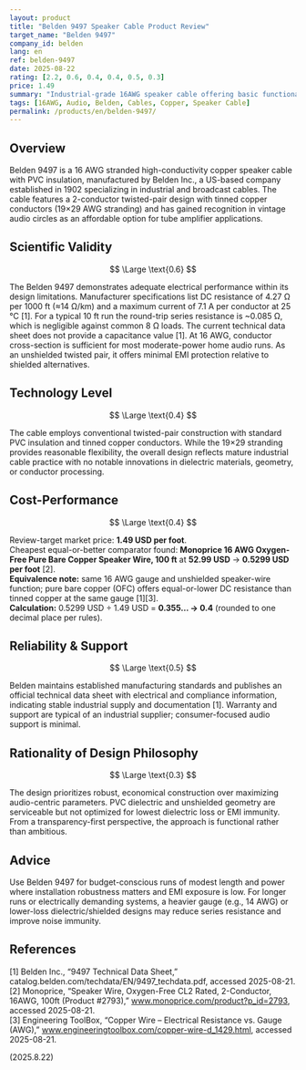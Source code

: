 ```yaml
---
layout: product
title: "Belden 9497 Speaker Cable Product Review"
target_name: "Belden 9497"
company_id: belden
lang: en
ref: belden-9497
date: 2025-08-22
rating: [2.2, 0.6, 0.4, 0.4, 0.5, 0.3]
price: 1.49
summary: "Industrial-grade 16AWG speaker cable offering basic functionality at reasonable cost, but lacking technical sophistication compared to modern alternatives"
tags: [16AWG, Audio, Belden, Cables, Copper, Speaker Cable]
permalink: /products/en/belden-9497/
---
```

## Overview

Belden 9497 is a 16 AWG stranded high-conductivity copper speaker cable with PVC insulation, manufactured by Belden Inc., a US-based company established in 1902 specializing in industrial and broadcast cables. The cable features a 2-conductor twisted-pair design with tinned copper conductors (19×29 AWG stranding) and has gained recognition in vintage audio circles as an affordable option for tube amplifier applications.

## Scientific Validity

$$ \Large \text{0.6} $$

The Belden 9497 demonstrates adequate electrical performance within its design limitations. Manufacturer specifications list DC resistance of 4.27 Ω per 1000 ft (≈14 Ω/km) and a maximum current of 7.1 A per conductor at 25 °C [1]. For a typical 10 ft run the round-trip series resistance is ~0.085 Ω, which is negligible against common 8 Ω loads. The current technical data sheet does not provide a capacitance value [1]. At 16 AWG, conductor cross-section is sufficient for most moderate-power home audio runs. As an unshielded twisted pair, it offers minimal EMI protection relative to shielded alternatives.

## Technology Level

$$ \Large \text{0.4} $$

The cable employs conventional twisted-pair construction with standard PVC insulation and tinned copper conductors. While the 19×29 stranding provides reasonable flexibility, the overall design reflects mature industrial cable practice with no notable innovations in dielectric materials, geometry, or conductor processing.

## Cost-Performance

$$ \Large \text{0.4} $$

Review-target market price: **1.49 USD per foot**.  
Cheapest equal-or-better comparator found: **Monoprice 16 AWG Oxygen-Free Pure Bare Copper Speaker Wire, 100 ft** at **52.99 USD** → **0.5299 USD per foot** [2].  
**Equivalence note:** same 16 AWG gauge and unshielded speaker-wire function; pure bare copper (OFC) offers equal-or-lower DC resistance than tinned copper at the same gauge [1][3].  
**Calculation:** 0.5299 USD ÷ 1.49 USD = **0.355… → 0.4** (rounded to one decimal place per rules).

## Reliability & Support

$$ \Large \text{0.5} $$

Belden maintains established manufacturing standards and publishes an official technical data sheet with electrical and compliance information, indicating stable industrial supply and documentation [1]. Warranty and support are typical of an industrial supplier; consumer-focused audio support is minimal.

## Rationality of Design Philosophy

$$ \Large \text{0.3} $$

The design prioritizes robust, economical construction over maximizing audio-centric parameters. PVC dielectric and unshielded geometry are serviceable but not optimized for lowest dielectric loss or EMI immunity. From a transparency-first perspective, the approach is functional rather than ambitious.

## Advice

Use Belden 9497 for budget-conscious runs of modest length and power where installation robustness matters and EMI exposure is low. For longer runs or electrically demanding systems, a heavier gauge (e.g., 14 AWG) or lower-loss dielectric/shielded designs may reduce series resistance and improve noise immunity.

## References

[1] Belden Inc., “9497 Technical Data Sheet,” catalog.belden.com/techdata/EN/9497_techdata.pdf, accessed 2025-08-21.  
[2] Monoprice, “Speaker Wire, Oxygen-Free CL2 Rated, 2-Conductor, 16AWG, 100ft (Product #2793),” www.monoprice.com/product?p_id=2793, accessed 2025-08-21.  
[3] Engineering ToolBox, “Copper Wire – Electrical Resistance vs. Gauge (AWG),” www.engineeringtoolbox.com/copper-wire-d_1429.html, accessed 2025-08-21.

(2025.8.22)

